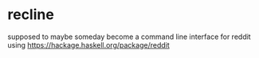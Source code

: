 # recline

supposed to maybe someday become a command line interface for reddit
using https://hackage.haskell.org/package/reddit
